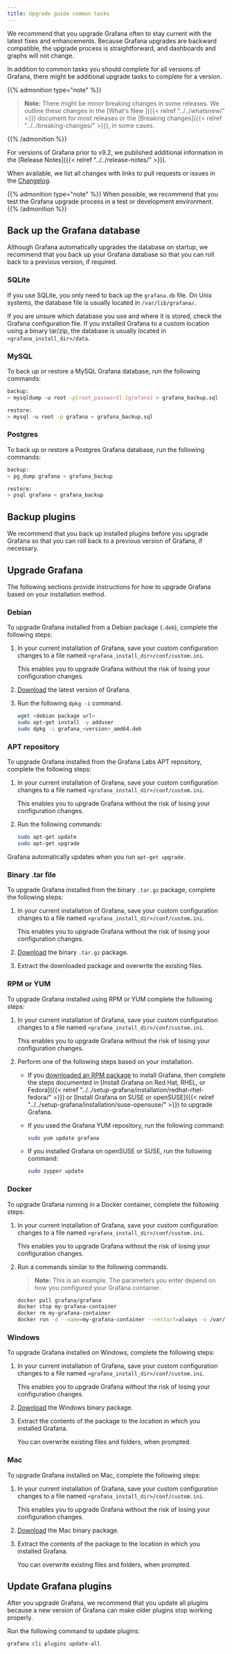 ```yaml
---
title: Upgrade guide common tasks
---
```


We recommend that you upgrade Grafana often to stay current with the latest fixes and enhancements.
Because Grafana upgrades are backward compatible, the upgrade process is straightforward, and dashboards and graphs will not change.

In addition to common tasks you should complete for all versions of Grafana, there might be additional upgrade tasks to complete for a version.

{{% admonition type="note" %}}

> **Note:** There might be minor breaking changes in some releases. We outline these changes in the [What's New ]({{< relref "../../whatsnew/" >}}) document for most releases or the [Breaking changes]({{< relref "../../breaking-changes/" >}}), in some cases.

{{% /admonition %}}

For versions of Grafana prior to v9.2, we published additional information in the [Release Notes]({{< relref "../../release-notes/" >}}).

When available, we list all changes with links to pull requests or issues in the [Changelog](https://github.com/grafana/grafana/blob/main/CHANGELOG.md).

{{% admonition type="note" %}}
When possible, we recommend that you test the Grafana upgrade process in a test or development environment.
{{% /admonition %}}

## Back up the Grafana database

Although Grafana automatically upgrades the database on startup, we recommend that you back up your Grafana database so that you can roll back to a previous version, if required.

### SQLite

If you use SQLite, you only need to back up the `grafana.db` file. On Unix systems, the database file is usually located in `/var/lib/grafana/`.

If you are unsure which database you use and where it is stored, check the Grafana configuration file. If you
installed Grafana to a custom location using a binary tar/zip, the database is usually located in `<grafana_install_dir>/data`.

### MySQL

To back up or restore a MySQL Grafana database, run the following commands:

```bash
backup:
> mysqldump -u root -p[root_password] [grafana] > grafana_backup.sql

restore:
> mysql -u root -p grafana < grafana_backup.sql
```

### Postgres

To back up or restore a Postgres Grafana database, run the following commands:

```bash
backup:
> pg_dump grafana > grafana_backup

restore:
> psql grafana < grafana_backup
```

## Backup plugins

We recommend that you back up installed plugins before you upgrade Grafana so that you can roll back to a previous version of Grafana, if necessary.

## Upgrade Grafana

The following sections provide instructions for how to upgrade Grafana based on your installation method.

### Debian

To upgrade Grafana installed from a Debian package (`.deb`), complete the following steps:

1. In your current installation of Grafana, save your custom configuration changes to a file named `<grafana_install_dir>/conf/custom.ini`.

   This enables you to upgrade Grafana without the risk of losing your configuration changes.

1. [Download](https://grafana.com/grafana/download?platform=linux) the latest version of Grafana.

1. Run the following `dpkg -i` command.

   ```bash
   wget <debian package url>
   sudo apt-get install -y adduser
   sudo dpkg -i grafana_<version>_amd64.deb
   ```

### APT repository

To upgrade Grafana installed from the Grafana Labs APT repository, complete the following steps:

1. In your current installation of Grafana, save your custom configuration changes to a file named `<grafana_install_dir>/conf/custom.ini`.

   This enables you to upgrade Grafana without the risk of losing your configuration changes.

1. Run the following commands:

   ```bash
   sudo apt-get update
   sudo apt-get upgrade
   ```

Grafana automatically updates when you run `apt-get upgrade`.

### Binary .tar file

To upgrade Grafana installed from the binary `.tar.gz` package, complete the following steps:

1. In your current installation of Grafana, save your custom configuration changes to a file named `<grafana_install_dir>/conf/custom.ini`.

   This enables you to upgrade Grafana without the risk of losing your configuration changes.

1. [Download](https://grafana.com/grafana/download) the binary `.tar.gz` package.

1. Extract the downloaded package and overwrite the existing files.

### RPM or YUM

To upgrade Grafana installed using RPM or YUM complete the following steps:

1. In your current installation of Grafana, save your custom configuration changes to a file named `<grafana_install_dir>/conf/custom.ini`.

   This enables you to upgrade Grafana without the risk of losing your configuration changes.

1. Perform one of the following steps based on your installation.

   - If you [downloaded an RPM package](https://grafana.com/grafana/download) to install Grafana, then complete the steps documented in [Install Grafana on Red Hat, RHEL, or Fedora]({{< relref "../../setup-grafana/installation/redhat-rhel-fedora/" >}}) or [Install Grafana on SUSE or openSUSE]({{< relref "../../setup-grafana/installation/suse-opensuse/" >}}) to upgrade Grafana.
   - If you used the Grafana YUM repository, run the following command:

     ```bash
     sudo yum update grafana
     ```

   - If you installed Grafana on openSUSE or SUSE, run the following command:

     ```bash
     sudo zypper update
     ```

### Docker

To upgrade Grafana running in a Docker container, complete the following steps:

1. In your current installation of Grafana, save your custom configuration changes to a file named `<grafana_install_dir>/conf/custom.ini`.

   This enables you to upgrade Grafana without the risk of losing your configuration changes.

1. Run a commands similar to the following commands.

   > **Note:** This is an example. The parameters you enter depend on how you configured your Grafana container.

   ```bash
   docker pull grafana/grafana
   docker stop my-grafana-container
   docker rm my-grafana-container
   docker run -d --name=my-grafana-container --restart=always -v /var/lib/grafana:/var/lib/grafana grafana/grafana
   ```

### Windows

To upgrade Grafana installed on Windows, complete the following steps:

1. In your current installation of Grafana, save your custom configuration changes to a file named `<grafana_install_dir>/conf/custom.ini`.

   This enables you to upgrade Grafana without the risk of losing your configuration changes.

1. [Download](https://grafana.com/grafana/download) the Windows binary package.

1. Extract the contents of the package to the location in which you installed Grafana.

   You can overwrite existing files and folders, when prompted.

### Mac

To upgrade Grafana installed on Mac, complete the following steps:

1. In your current installation of Grafana, save your custom configuration changes to a file named `<grafana_install_dir>/conf/custom.ini`.

   This enables you to upgrade Grafana without the risk of losing your configuration changes.

1. [Download](https://grafana.com/grafana/download) the Mac binary package.

1. Extract the contents of the package to the location in which you installed Grafana.

   You can overwrite existing files and folders, when prompted.

## Update Grafana plugins

After you upgrade Grafana, we recommend that you update all plugins because a new version of Grafana
can make older plugins stop working properly.

Run the following command to update plugins:

```bash
grafana cli plugins update-all
```
